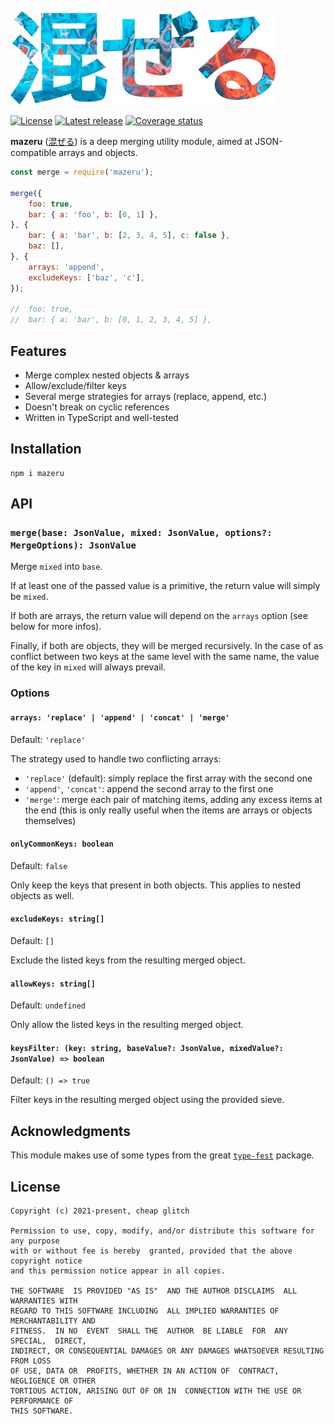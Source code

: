 ![Mazeru, written in Japanase characters filled with blue and red swirls of paint.](docs/logo-small.png)

[![License](https://shields.io/github/license/cheap-glitch/mazeru)](LICENSE)
[![Latest release](https://shields.io/github/v/release/cheap-glitch/mazeru?sort=semver&label=latest%20release&color=green)](https://github.com/cheap-glitch/mazeru/releases/latest)
[![Coverage status](https://shields.io/coveralls/github/cheap-glitch/mazeru)](https://coveralls.io/github/cheap-glitch/mazeru)

**mazeru** ([混ぜる](https://jisho.org/word/%E6%B7%B7%E3%81%9C%E3%82%8B))
is a deep merging utility module, aimed at JSON-compatible arrays and objects.

```javascript
const merge = require('mazeru');

merge({
	foo: true,
	bar: { a: 'foo', b: [0, 1] },
}, {
	bar: { a: 'bar', b: [2, 3, 4, 5], c: false },
	baz: [],
}, {
	arrays: 'append',
	excludeKeys: ['baz', 'c'],
});

// 	foo: true,
// 	bar: { a: 'bar', b: [0, 1, 2, 3, 4, 5] },
```

## Features

 * Merge complex nested objects & arrays
 * Allow/exclude/filter keys
 * Several merge strategies for arrays (replace, append, etc.)
 * Doesn't break on cyclic references
 * Written in TypeScript and well-tested

## Installation

```shell
npm i mazeru
```

## API

### `merge(base: JsonValue, mixed: JsonValue, options?: MergeOptions): JsonValue`

Merge `mixed` into `base`.

If at least one of the passed value is a primitive, the return value will simply
be `mixed`.

If both  are arrays, the  return value will depend  on the `arrays`  option (see
below for more infos).

Finally, if both are objects, they will be merged recursively. In the case of as
conflict between two keys at the same level with the same name, the value of the
key in `mixed` will always prevail.

### Options

#### `arrays: 'replace' | 'append' | 'concat' | 'merge'`

Default: `'replace'`

The strategy used to handle two conflicting arrays:
 * `'replace'` (default): simply replace the first array with the second one
 * `'append'`, `'concat'`: append the second array to the first one
 * `'merge'`: merge each pair of matching  items, adding any excess items at the
 end  (this  is  only  really  useful  when the  items  are  arrays  or  objects
 themselves)

#### `onlyCommonKeys: boolean`

Default: `false`

Only keep the keys that present in  both objects. This applies to nested objects
as well.

#### `excludeKeys: string[]`

Default: `[]`

Exclude the listed keys from the resulting merged object.

#### `allowKeys: string[]`

Default: `undefined`

Only allow the listed keys in the resulting merged object.

#### `keysFilter: (key: string, baseValue?: JsonValue, mixedValue?: JsonValue) => boolean`

Default: `() => true`

Filter keys in the resulting merged object using the provided sieve.

## Acknowledgments

This module makes use of some types from the great
[`type-fest`](https://github.com/sindresorhus/type-fest) package.

## License

```text
Copyright (c) 2021-present, cheap glitch

Permission to use, copy, modify, and/or distribute this software for any purpose
with or without fee is hereby  granted, provided that the above copyright notice
and this permission notice appear in all copies.

THE SOFTWARE  IS PROVIDED "AS IS"  AND THE AUTHOR DISCLAIMS  ALL WARRANTIES WITH
REGARD TO THIS SOFTWARE INCLUDING  ALL IMPLIED WARRANTIES OF MERCHANTABILITY AND
FITNESS.  IN NO  EVENT  SHALL THE  AUTHOR  BE LIABLE  FOR  ANY SPECIAL,  DIRECT,
INDIRECT, OR CONSEQUENTIAL DAMAGES OR ANY DAMAGES WHATSOEVER RESULTING FROM LOSS
OF USE, DATA OR  PROFITS, WHETHER IN AN ACTION OF  CONTRACT, NEGLIGENCE OR OTHER
TORTIOUS ACTION, ARISING OUT OF OR IN  CONNECTION WITH THE USE OR PERFORMANCE OF
THIS SOFTWARE.
```
